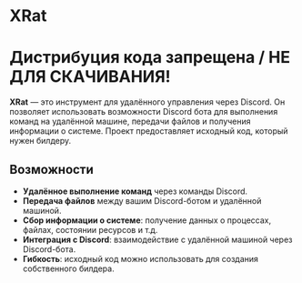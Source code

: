 # XRat

# Дистрибуция кода запрещена / НЕ ДЛЯ СКАЧИВАНИЯ!

**XRat** — это инструмент для удалённого управления через Discord. Он позволяет использовать возможности Discord бота для выполнения команд на удалённой машине, передачи файлов и получения информации о системе.
Проект предоставляет исходный код, который нужен билдеру.

## Возможности

- **Удалённое выполнение команд** через команды Discord.
- **Передача файлов** между вашим Discord-ботом и удалённой машиной.
- **Сбор информации о системе**: получение данных о процессах, файлах, состоянии ресурсов и т.д.
- **Интеграция с Discord**: взаимодействие с удалённой машиной через Discord-бота.
- **Гибкость**: исходный код можно использовать для создания собственного билдера.
